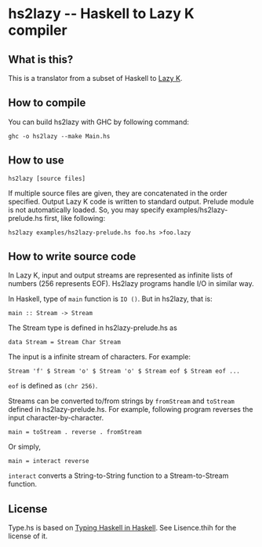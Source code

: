 hs2lazy -- Haskell to Lazy K compiler
=====================================

## What is this?

This is a translator from a subset of Haskell to [Lazy K](http://homepages.cwi.nl/~tromp/cl/lazy-k.html).

## How to compile

You can build hs2lazy with GHC by following command:

    ghc -o hs2lazy --make Main.hs

## How to use

    hs2lazy [source files]

If multiple source files are given, they are concatenated in the order specified. Output Lazy K code is written to standard output.
Prelude module is not automatically loaded. So, you may specify examples/hs2lazy-prelude.hs first, like following:

    hs2lazy examples/hs2lazy-prelude.hs foo.hs >foo.lazy

## How to write source code

In Lazy K, input and output streams are represented as infinite lists of numbers (256 represents EOF). Hs2lazy programs handle I/O in similar way.

In Haskell, type of `main` function is `IO ()`. But in hs2lazy, that is:

    main :: Stream -> Stream

The Stream type is defined in hs2lazy-prelude.hs as

    data Stream = Stream Char Stream

The input is a infinite stream of characters. For example:

    Stream 'f' $ Stream 'o' $ Stream 'o' $ Stream eof $ Stream eof ...

`eof` is defined as `(chr 256)`.

Streams can be converted to/from strings by `fromStream` and `toStream` defined in hs2lazy-prelude.hs. For example, following program reverses the input character-by-character.

    main = toStream . reverse . fromStream

Or simply,

    main = interact reverse

`interact` converts a String-to-String function to a Stream-to-Stream function.

## License

Type.hs is based on [Typing Haskell in Haskell](http://web.cecs.pdx.edu/~mpj/thih/). See Lisence.thih for the license of it.
